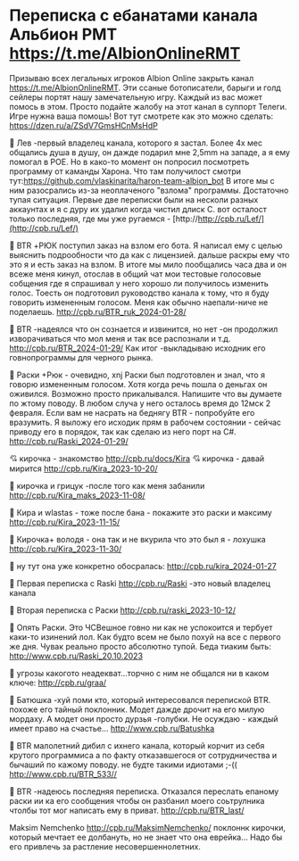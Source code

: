 # Переписка с ебанатами канала Альбион РМТ https://t.me/AlbionOnlineRMT
Призываю всех легальных игроков Albion Online закрыть канал https://t.me/AlbionOnlineRMT. 
Эти ссаные ботописатели, барыги и голд сейлеры портят нашу замечательную игру. Каждый из вас может помось в этом. Просто подайте жалобу на этот канал в суппорт Телеги. Игре нужна ваша помошь! 
Вот тут смотрете как это можно сделать: https://dzen.ru/a/ZSdV7GmsHCnMsHdP 

:japanese_goblin: Лев -первый владелец канала, которого я застал. Более 4х мес общались душа в душу, он дажде подарил мне 2,5mm на западе, а я ему помогал в POE. Но в како-то момент он попросил посмотреть программу от каманды Харона. Что там получилост смотри тут:https://github.com/vlaskinarita/haron-team-albion_bot В итоге мы с ним разосрались из-за неоплаченого "взлома" программы. Достаточно тупая ситуация. Первые две переписки были на несколи разных аккаунтах и я с дуру их удалил когда чистил длиск С. вот осталост только последняя, где мы уже ругаемся -    [http://http://cpb.ru/Lef/](http://cpb.ru/Lef/)

:japanese_goblin: BTR +РЮК поступил заказ на взлом его бота. Я написал ему с целью выяснить подрообности что да как с лицензией. дальше раскры ему что это я и есть заказ на взлом. В итоге мы мило пообщались часа два и он всеже меня кинул, отослав в общий чат мои тестовые голосовые собщения где я спрашивал у него хорошо ли получилось изменить голос. Тоесть он подготовил руководство канала к тому, что я буду говорить измененным голосом. Меня как обычно наепали-ниче не поделаешь. http://cpb.ru/BTR_ruk_2024-01-28/

:japanese_goblin: BTR -надеялся что он сознается и извинится, но нет  -он продолжил изворачиваться что мол меня и так все распознали и т.д. http://cpb.ru/BTR_2024-01-29/ Как итог -выкладываю исходник его говнопрограммы для черного рынка.

:japanese_goblin: Раски +Рюк - очевидно, xnj Раски был подготовлен и знал, что я говорю измененным голосом. Хотя когда речь пошла о деньгах он оживился. Возможно просто прикалывался. Напишите что вы думаете по жтому поводу. В любом случа у него осталось время до 12мск 2 февраля. Если вам не насрать на беднягу BTR - попробуйте его вразумить. Я выложу его исходик прям в рабочем состоянии - сейчас приводу его в порядок, так как сделаю из него порт на C#.  http://cpb.ru/Raski_2024-01-29/

💘 кирочка - знакомство  http://cpb.ru/docs/Kira
💘 кирочка - давай мирится  http://cpb.ru/Kira_2023-10-20/

:japanese_goblin: кирочка и грицук -после того как меня забанили  http://cpb.ru/Kira_maks_2023-11-08/

:japanese_goblin: Кира и wlastas - тоже после бана  - покажите это раски и максиму http://cpb.ru/Kira_2023-11-15/

:japanese_goblin: Кирочка+ володя - она так и не вкурила что это был я - лохушка http://cpb.ru/Kira_2023-11-30/ 

:japanese_goblin: ну тут она уже конкретно обосралась: http://cpb.ru/kira_2024-01-27


:japanese_goblin: Первая переписка с Raski  http://cpb.ru/Raski -это новый владелец канала

:japanese_goblin: Вторая переписка с Раски http://cpb.ru/raski_2023-10-12/

:japanese_goblin: Опять Раски. Это ЧСВешное говно ни как не успокоится и тербует каки-то изинений лол. Как будто  всем не было похуй на все с первого же дня. Чувак реально просто абсолютно тупой. Беда тиаким быть: http://www.cpb.ru/Raski_20.10.2023

:japanese_goblin: угрозы какогото неадекват...торчно с ним не общался  ни в каком ключе: http://cpb.ru/graa/

:japanese_goblin: Батюшка -хуй поми кто, который интересовался перепиской BTR. похоже его тайный поклонник. Модет дажде дрочит на его милую мордаху. А модет они просто дурзья -голубки. Не осуждаю - каждый имеет право на счастье... http://www.cpb.ru/Batushka

:japanese_goblin: BTR малолетний дибил с ихнего канала, который корчит из себя крутого программиса а по факту отказавшегося от сотрудничества и бычаший по кажому поводу. не будте такими идиотами ;-(( http://www.cpb.ru/BTR_533//

:japanese_goblin: BTR -надеюсь последняя переписка. Отказался переслать епаному раски ии ка его сообщения чтобы он разбанил моего соьтрулника чтолбы тот мог написать ему в приват. http://cpb.ru/BTR_last/

Maksim Nemchenko http://cpb.ru/MaksimNemchenko/ поклоннк кирочки, который мечтает ее долбануть, но не знает что она еврейка... Надо бы его привлечь за растление несовершеннолетних.
